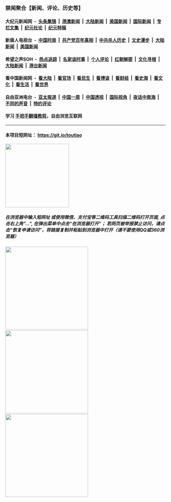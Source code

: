 ### 禁闻聚合【新闻、评论、历史等】

#### 大纪元新闻网 &nbsp;-&nbsp; [头条集锦](indexes/E头条集锦.md?t=03131702) &nbsp;|&nbsp; [港澳新闻](indexes/E港澳新闻.md?t=03131702)  &nbsp;|&nbsp; [大陆新闻](indexes/E大陆新闻.md?t=03131702) &nbsp;|&nbsp; [美国新闻](indexes/E美国新闻.md?t=03131702) &nbsp;|&nbsp; [国际新闻](indexes/E国际新闻.md?t=03131702) &nbsp;|&nbsp; [专栏文集](indexes/E专栏文集.md?t=03131702) &nbsp;|&nbsp; [纪元社论](indexes/E纪元社论.md?t=03131702) &nbsp;|&nbsp; [纪元特稿](indexes/E纪元特稿.md?t=03131702) 

#### 新唐人电视台 &nbsp;-&nbsp; [中国时局](indexes/N中国时局.md?t=03131702) &nbsp;|&nbsp; [共产党百年真相](indexes/N共产党百年真相.md?t=03131702) &nbsp;|&nbsp; [中共杀人历史](indexes/N中共杀人历史.md?t=03131702) &nbsp;|&nbsp; [文史漫步](indexes/N文史漫步.md?t=03131702) &nbsp;|&nbsp; [大陆新闻](indexes/N大陆新闻.md?t=03131702) &nbsp;|&nbsp; [美国新闻](indexes/N美国新闻.md?t=03131702)

#### 希望之声SOH &nbsp;-&nbsp; [热点追踪](indexes/H热点追踪.md?t=03131702) &nbsp;|&nbsp; [名家谈时事](indexes/H名家谈时事.md?t=03131702) &nbsp;|&nbsp; [个人评论](indexes/H个人评论.md?t=03131702)  &nbsp;|&nbsp; [红朝解密](indexes/H红朝解密.md?t=03131702) &nbsp;|&nbsp; [文化寻根](indexes/H文化寻根.md?t=03131702) &nbsp;|&nbsp; [大陆新闻](indexes/H大陆新闻.md?t=03131702) &nbsp;|&nbsp; [港台新闻](indexes/H港台新闻.md?t=03131702)

#### 看中国新闻网 &nbsp;-&nbsp; [看大陆](indexes/S看大陆.md?t=03131702) &nbsp;|&nbsp; [看官场](indexes/S看官场.md?t=03131702) &nbsp;|&nbsp; [看民生](indexes/S看民生.md?t=03131702)  &nbsp;|&nbsp; [看博谈](indexes/S看博谈.md?t=03131702) &nbsp;|&nbsp; [看财经](indexes/S看财经.md?t=03131702) &nbsp;|&nbsp; [看史海](indexes/S看史海.md?t=03131702) &nbsp;|&nbsp; [看文化](indexes/S看文化.md?t=03131702) &nbsp;|&nbsp; [看生活](indexes/S看生活.md?t=03131702) &nbsp;|&nbsp; [看世界](indexes/S看世界.md?t=03131702)

#### 自由亚洲电台 &nbsp;-&nbsp; [亚太报道](indexes/R亚太报道.md?t=03131702) &nbsp;|&nbsp; [中国一周](indexes/R中国一周.md?t=03131702) &nbsp;|&nbsp; [中国透视](indexes/R中国透视.md?t=03131702)  &nbsp;|&nbsp; [国际视角](indexes/R国际视角.md?t=03131702) &nbsp;|&nbsp; [夜话中南海](indexes/R夜话中南海.md?t=03131702) &nbsp;|&nbsp; [不同的声音](indexes/R不同的声音.md?t=03131702) &nbsp;|&nbsp; [特约评论](indexes/R特约评论.md?t=03131702)

#### 学习 [手把手翻墙教程](https://github.com/gfw-breaker/guides/wiki)，自由浏览互联网

----

#### 本项目短网址： https://git.io/toutiao
<img src="https://raw.githubusercontent.com/gfw-breaker/banned-news/master/scripts/img/qr.png" width="200px"/>  

##### 在浏览器中输入短网址 或使用微信、支付宝等二维码工具扫描二维码打开页面, 点击右上角"...", 在弹出菜单中点击“在浏览器打开”； 若网页被举报禁止访问，请点击“恢复申请访问”，将链接复制并粘贴到浏览器中打开（请不要使用QQ或360浏览器）

<img src="https://raw.githubusercontent.com/gfw-breaker/banned-news/master/scripts/img/1.png" width="260px"/> &nbsp; <img src="https://raw.githubusercontent.com/gfw-breaker/banned-news/master/scripts/img/2.png" width="260px"/> &nbsp; <img src="https://raw.githubusercontent.com/gfw-breaker/banned-news/master/scripts/img/3.png" width="260px"/>
